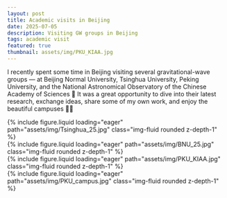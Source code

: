 ```yaml
---
layout: post
title: Academic visits in Beijing
date: 2025-07-05
description: Visiting GW groups in Beijing 
tags: academic visit
featured: true
thumbnail: assets/img/PKU_KIAA.jpg
---
```

I recently spent some time in Beijing visiting several gravitational-wave groups — at Beijing Normal University, Tsinghua University, 
Peking University, and the National Astronomical Observatory of the Chinese Academy of Sciences 🌌 
It was a great opportunity to dive into their latest research, exchange ideas, share some of my own work, 
and enjoy the beautiful campuses 🌿✨

<div class="row mt-3">
    <div class="col-sm-6 mt-3">
        {% include figure.liquid loading="eager" path="assets/img/Tsinghua_25.jpg" class="img-fluid rounded z-depth-1" %}
    </div>
    <div class="col-sm-6 mt-3">
        {% include figure.liquid loading="eager" path="assets/img/BNU_25.jpg" class="img-fluid rounded z-depth-1" %}
    </div>
    <div class="col-sm-6 mt-3">
        {% include figure.liquid loading="eager" path="assets/img/PKU_KIAA.jpg" class="img-fluid rounded z-depth-1" %}
    </div>
    <div class="col-sm-6 mt-3">
        {% include figure.liquid loading="eager" path="assets/img/PKU_campus.jpg" class="img-fluid rounded z-depth-1" %}
    </div>
</div>
